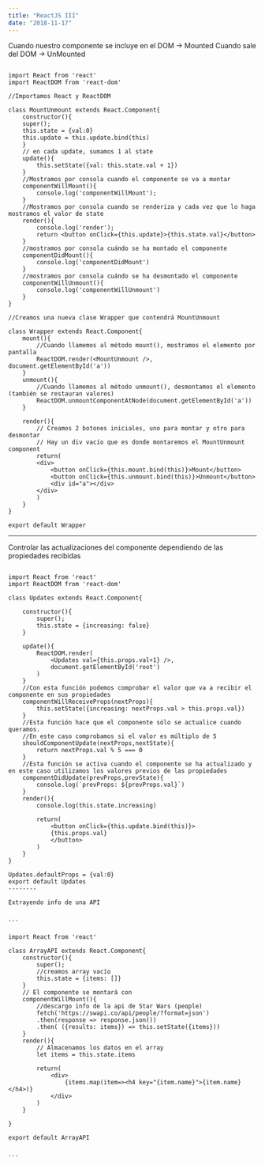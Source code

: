 ```yaml
---
title: "ReactJS III"
date: "2018-11-17"
---
```


Cuando nuestro componente se incluye en el DOM -> Mounted
Cuando sale del DOM -> UnMounted
```

import React from 'react'
import ReactDOM from 'react-dom'

//Importamos React y ReactDOM

class MountUnmount extends React.Component{
    constructor(){
    super();
    this.state = {val:0}
    this.update = this.update.bind(this)
    }
    // en cada update, sumamos 1 al state
    update(){
        this.setState({val: this.state.val + 1})
    }
    //Mostramos por consola cuando el componente se va a montar
    componentWillMount(){
        console.log('componentWillMount');
    }
    //Mostramos por consola cuando se renderiza y cada vez que lo haga mostramos el valor de state
    render(){
        console.log('render');
        return <button onClick={this.update}>{this.state.val}</button>
    }
    //mostramos por consola cuándo se ha montado el componente
    componentDidMount(){
        console.log('componentDidMount')
    }
    //mostramos por consola cuándo se ha desmontado el componente
    componentWillUnmount(){
        console.log('componentWillUnmount')
    }
}

//Creamos una nueva clase Wrapper que contendrá MountUnmount

class Wrapper extends React.Component{
    mount(){
        //Cuando llamemos al método mount(), mostramos el elemento por pantalla
        ReactDOM.render(<MountUnmount />, document.getElementById('a'))
    }
    unmount(){
        //Cuando llamemos al método unmount(), desmontamos el elemento (también se restauran valores)
        ReactDOM.unmountComponentAtNode(document.getElementById('a'))
    }
    
    render(){
        // Creamos 2 botones iniciales, uno para montar y otro para desmontar
        // Hay un div vacío que es donde montaremos el MountUnmount component
        return(
        <div>
            <button onClick={this.mount.bind(this)}>Mount</button>
            <button onClick={this.unmount.bind(this)}>Unmount</button>
            <div id="a"></div>
        </div>
        )    
    }
}

export default Wrapper
```
---

Controlar las actualizaciones del componente dependiendo de las propiedades recibidas

````

import React from 'react'
import ReactDOM from 'react-dom'

class Updates extends React.Component{
    
    constructor(){
        super();
        this.state = {increasing: false}
    }
    
    update(){
        ReactDOM.render(
            <Updates val={this.props.val+1} />,
            document.getElementById('root')
        )
    }
    //Con esta función podemos comprobar el valor que va a recibir el componente en sus propiedades
    componentWillReceiveProps(nextProps){
        this.setState({increasing: nextProps.val > this.props.val})
    }
    //Esta función hace que el componente sólo se actualice cuando queramos.
    //En este caso comprobamos si el valor es múltiplo de 5
    shouldComponentUpdate(nextProps,nextState){
        return nextProps.val % 5 === 0
    }
    //Esta función se activa cuando el componente se ha actualizado y en este caso utilizamos los valores previos de las propiedades
    componentDidUpdate(prevProps,prevState){
        console.log(`prevProps: ${prevProps.val}`)
    }
    render(){
        console.log(this.state.increasing)

        return(
            <button onClick={this.update.bind(this)}>
            {this.props.val}
            </button>
        )
    }
}

Updates.defaultProps = {val:0}
export default Updates
--------

Extrayendo info de una API


```

import React from 'react'

class ArrayAPI extends React.Component{
    constructor(){
        super();
        //creamos array vacío
        this.state = {items: []}
    }
    // El componente se montará con
    componentWillMount(){
        //descargo info de la api de Star Wars (people)
        fetch('https://swapi.co/api/people/?format=json')
        .then(response => response.json())
        .then( ({results: items}) => this.setState({items}))
    }
    render(){
        // Almacenamos los datos en el array
        let items = this.state.items
        
        return(
            <div>
                {items.map(item=><h4 key="{item.name}">{item.name}</h4>)}
            </div>
        )
    }

}

export default ArrayAPI


```
